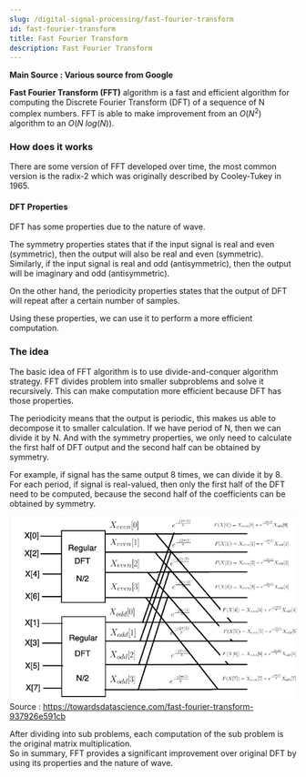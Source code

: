 ```yaml
---
slug: /digital-signal-processing/fast-fourier-transform
id: fast-fourier-transform
title: Fast Fourier Transform
description: Fast Fourier Transform
---
```


**Main Source : Various source from Google**

**Fast Fourier Transform (FFT)** algorithm is a fast and efficient algorithm for computing the Discrete Fourier Transform (DFT) of a sequence of N complex numbers. FFT is able to make improvement from an $O(N^2)$ algorithm to an $O(N \: log (N))$.

### How does it works

There are some version of FFT developed over time, the most common version is the radix-2 which was originally described by Cooley-Tukey in 1965.

#### DFT Properties

DFT has some properties due to the nature of wave.

The symmetry properties states that if the input signal is real and even (symmetric), then the output will also be real and even (symmetric).  
Similarly, if the input signal is real and odd (antisymmetric), then the output will be imaginary and odd (antisymmetric).

On the other hand, the periodicity properties states that the output of DFT will repeat after a certain number of samples.

Using these properties, we can use it to perform a more efficient computation.

### The idea

The basic idea of FFT algorithm is to use divide-and-conquer algorithm strategy. FFT divides problem into smaller subproblems and solve it recursively. This can make computation more efficient because DFT has those properties.

The periodicity means that the output is periodic, this makes us able to decompose it to smaller calculation. If we have period of N, then we can divide it by N. And with the symmetry properties, we only need to calculate the first half of DFT output and the second half can be obtained by symmetry.

For example, if signal has the same output 8 times, we can divide it by 8. For each period, if signal is real-valued, then only the first half of the DFT need to be computed, because the second half of the coefficients can be obtained by symmetry.

![DFT algorithm with divide-and-conquer approach](./fft-example.png)  
Source : https://towardsdatascience.com/fast-fourier-transform-937926e591cb

After dividing into sub problems, each computation of the sub problem is the original matrix multiplication.  
So in summary, FFT provides a significant improvement over original DFT by using its properties and the nature of wave.
